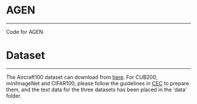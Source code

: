 # AGEN
****
Code for AGEN.
# Dataset
****
The Aircraft100 dataset can download from [here](https://drive.google.com/file/d/12L3N-gJMp96ltGgmt92-O8htFqcLS57s/view?usp=sharing). For CUB200, *mini*ImageNet and CIFAR100, please follow the guidelines in [CEC](https://github.com/icoz69/CEC-CVPR2021) to prepare them, and the text data for the three datasets has been placed in the 'data' folder.
